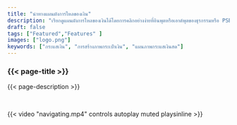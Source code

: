 ```yaml
---
title: "นำทางแผนผังการไหลของเงิน"
description: "เรียกดูแผนผังการไหลของเงินได้โดยการคลิกอย่างง่ายที่อินพุตหรือเอาต์พุตของธุรกรรมหรือ PSBT"
draft: false
tags: ["Featured","Features" ]
images: ["logo.png"]
keywords: ["กระแสเงิน", "การสร้างภาพกระเป๋าเงิน", "แผนภาพกระแสเงินสด"]
---
```


### {{< page-title >}} 
{{< page-description >}} 

<br>

 
{{< video "navigating.mp4" controls  autoplay muted playsinline >}}